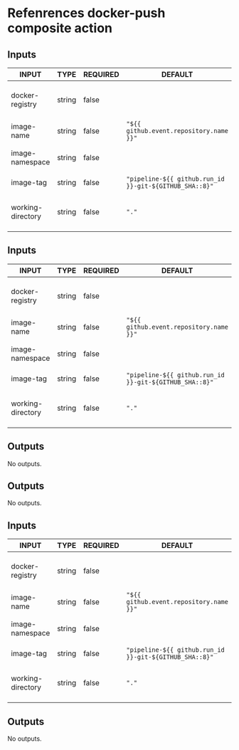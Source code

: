 # Refenrences docker-push composite action

## Inputs

<!-- AUTO-DOC-INPUT:START - Do not remove or modify this section -->

| INPUT             | TYPE   | REQUIRED | DEFAULT                                                | DESCRIPTION                                  |
| ----------------- | ------ | -------- | ------------------------------------------------------ | -------------------------------------------- |
| docker-registry   | string | false    |                                                        | Host where the image should be pushed to.    |
| image-name        | string | false    | `"${{ github.event.repository.name }}"`                | Name of Docker image.                        |
| image-namespace   | string | false    |                                                        | Namespace of Docker image.                   |
| image-tag         | string | false    | `"pipeline-${{ github.run_id }}-git-${GITHUB_SHA::8}"` | Tag of Docker image.                         |
| working-directory | string | false    | `"."`                                                  | Working directory for your Docker artifacts. |

<!-- AUTO-DOC-INPUT:END -->

## Inputs

<!-- AUTO-DOC-INPUT:START - Do not remove or modify this section -->

| INPUT             | TYPE   | REQUIRED | DEFAULT                                                | DESCRIPTION                                  |
| ----------------- | ------ | -------- | ------------------------------------------------------ | -------------------------------------------- |
| docker-registry   | string | false    |                                                        | Host where the image should be pushed to.    |
| image-name        | string | false    | `"${{ github.event.repository.name }}"`                | Name of Docker image.                        |
| image-namespace   | string | false    |                                                        | Namespace of Docker image.                   |
| image-tag         | string | false    | `"pipeline-${{ github.run_id }}-git-${GITHUB_SHA::8}"` | Tag of Docker image.                         |
| working-directory | string | false    | `"."`                                                  | Working directory for your Docker artifacts. |

<!-- AUTO-DOC-INPUT:END -->

## Outputs

<!-- AUTO-DOC-OUTPUT:START - Do not remove or modify this section -->

No outputs.

<!-- AUTO-DOC-OUTPUT:END -->

## Outputs

<!-- AUTO-DOC-OUTPUT:START - Do not remove or modify this section -->

No outputs.

<!-- AUTO-DOC-OUTPUT:END -->

## Inputs

<!-- AUTO-DOC-INPUT:START - Do not remove or modify this section -->

| INPUT             | TYPE   | REQUIRED | DEFAULT                                                | DESCRIPTION                                  |
| ----------------- | ------ | -------- | ------------------------------------------------------ | -------------------------------------------- |
| docker-registry   | string | false    |                                                        | Host where the image should be pushed to.    |
| image-name        | string | false    | `"${{ github.event.repository.name }}"`                | Name of Docker image.                        |
| image-namespace   | string | false    |                                                        | Namespace of Docker image.                   |
| image-tag         | string | false    | `"pipeline-${{ github.run_id }}-git-${GITHUB_SHA::8}"` | Tag of Docker image.                         |
| working-directory | string | false    | `"."`                                                  | Working directory for your Docker artifacts. |

<!-- AUTO-DOC-INPUT:END -->

## Outputs

<!-- AUTO-DOC-OUTPUT:START - Do not remove or modify this section -->

No outputs.

<!-- AUTO-DOC-OUTPUT:END -->
